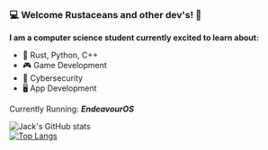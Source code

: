 ### 💻 Welcome Rustaceans and other dev's! 🦀

**I am a computer science student currently excited to learn about:**
- 🦀 Rust, Python, C++
- 🎮 Game Development
- 🔐 Cybersecurity
- 🖥️ App Development

Currently Running: ***EndeavourOS***

![Jack's GitHub stats](https://github-readme-stats.vercel.app/api?username=Ap0ll02&show_icons=true&theme=radical)
<br>
[![Top Langs](https://github-readme-stats.vercel.app/api/top-langs/?username=Ap0ll02&layout=donut-vertical)](https://github.com/anuraghazra/github-readme-stats)
<!--
**Ap0ll02/Ap0ll02** is a ✨ _special_ ✨ repository because its `README.md` (this file) appears on your GitHub profile.

Here are some ideas to get you started:

- 🔭 I’m currently working on ...
- 🌱 I’m currently learning ...
- 👯 I’m looking to collaborate on ...
- 🤔 I’m looking for help with ...
- 💬 Ask me about ...
- 📫 How to reach me: ...
- 😄 Pronouns: ...
- ⚡ Fun fact: ...
-->
